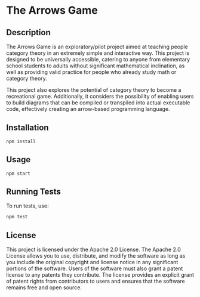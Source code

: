 # The Arrows Game

## Description
The Arrows Game is an exploratory/pilot project aimed at teaching people category theory in an extremely simple and interactive way. This project is designed to be universally accessible, catering to anyone from elementary school students to adults without significant mathematical inclination, as well as providing valid practice for people who already study math or category theory.

This project also explores the potential of category theory to become a recreational game. Additionally, it considers the possibility of enabling users to build diagrams that can be compiled or transpiled into actual executable code, effectively creating an arrow-based programming language.

## Installation
```
npm install
```

## Usage
```
npm start
```

## Running Tests
To run tests, use:
```
npm test
```

## License
This project is licensed under the Apache 2.0 License. 
The Apache 2.0 License allows you to use, distribute, and modify the software as long as you include the original copyright and license notice in any significant portions of the software. Users of the software must also grant a patent license to any patents they contribute. The license provides an explicit grant of patent rights from contributors to users and ensures that the software remains free and open source.
